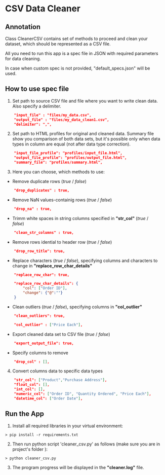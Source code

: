 # CSV Data Cleaner


## Annotation

Class CleanerCSV contains set of methods to proceed and clean your dataset,
which should be represented as a CSV file.

All you need to run this app is a spec file in JSON with required
parameters for data cleaning.

In case when custom spec is not provided, "default_specs.json" will be used.


## How to use spec file


1. Set path to source CSV file and file where you want to write clean data. Also specify a delimiter.
   
```json
    "input_file" : "files/my_data.csv",
    "output_file" : "files/my_data_clean1.csv",
    "delimiter": ",",
```


2. Set path to HTML profiles for original and cleaned data. Summary file show you comparison of both data sets, but it's possible only when data types in column are equal (not after data type correction).

```json
    "input_file_profile": "profiles/input_file.html",
    "output_file_profile": "profiles/output_file.html",
    "summary_file": "profiles/summary.html",
```


3. Here you can choose, which methods to use:
   
  * Remove duplicate rows (*true* / *false*)
  
```json
    "drop_duplicates" : true,
```

  * Remove NaN values-containig rows (*true* / *false*)

```json
    "drop_na" : true,
```
    
  * Trimm white spaces in string columns specified in **"str_col"** (*true* / *false*)
  
```json
    "clean_str_columns" : true,
```
    
  * Remove rows idential to header row (*true* / *false*)

```json
    "drop_row_title": true,
```
    
  * Replace characters (*true* / *false*), specifying columns and characters to change in **"replace_row_char_details"**

```json
    "replace_row_char": true,

    "replace_row_char_details": {
        "col": ["Order ID"],
        "change": {"@":""}
    }
```

  * Clean outliers (*true* / *false*), specifying columns in **"col_outlier"**

```json
    "clean_outliers": true,

    "col_outlier" : ["Price Each"],
```

  * Export cleaned data set to CSV file (*true* / *false*)

```json
    "export_output_file": true,
```

  * Specify columns to remove 

```json
    "drop_col" : [],
```

4. Convert columns data to specific data types

```json
    "str_col": ["Product","Purchase Address"],
    "float_col": [],
    "int_col": [],
    "numeric_col": ["Order ID", "Quantity Ordered", "Price Each"],
    "datetime_col": ["Order Date"],
```
    

## Run the App

1. Install all required libraries in your virtual environment:


```console
> pip install -r requirements.txt
```

2. Then run python script 'cleaner_csv.py' as follows (make sure you are in project's folder ):

```console
> python cleaner_csv.py
```

3. The program progress will be displayed in the **"cleaner.log"** file.
